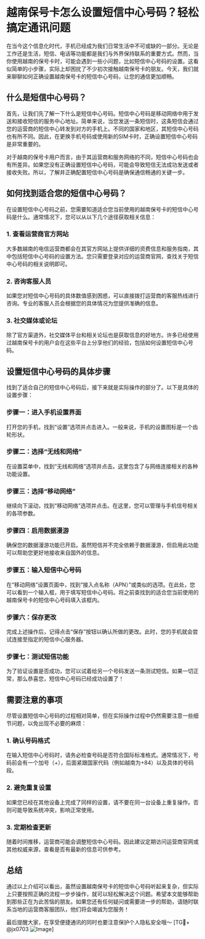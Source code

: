 # 越南保号卡怎么设置短信中心号码？轻松搞定通讯问题

在当今这个信息化时代，手机已经成为我们日常生活中不可或缺的一部分。无论是工作还是生活，短信、电话等功能都是我们与外界保持联系的重要方式。然而，当你使用越南的保号卡时，可能会遇到一些小问题，比如短信中心号码的设置。这看似简单的小步骤，实际上却困扰了不少初次接触越南保号卡的朋友。今天，我们就来聊聊如何正确设置越南保号卡的短信中心号码，让您的通信更加顺畅。

## 什么是短信中心号码？

首先，让我们先了解一下什么是短信中心号码。短信中心号码是移动网络中用于发送和接收短信的服务中心地址。简单来说，当您发送一条短信时，这条短信会通过您的运营商的短信中心转发到对方的手机上。不同的国家和地区，其短信中心号码也有所不同。因此，在更换手机号码或使用新的SIM卡时，正确设置短信中心号码是非常重要的。

对于越南的保号卡用户而言，由于其运营商和服务网络的不同，短信中心号码也会有所差异。如果您没有正确设置短信中心号码，可能会导致短信无法成功发送或者接收失败。所以，了解并正确配置短信中心号码是确保通信畅通的关键一步。

## 如何找到适合您的短信中心号码？

在设置短信中心号码之前，您需要知道适合您当前使用的越南保号卡的短信中心号码是什么。通常情况下，您可以从以下几个途径获取相关信息：

### 1. 查看运营商官方网站
大多数越南的电信运营商都会在其官方网站上提供详细的资费信息和服务指南，其中包括短信中心号码的设置方法。您只需要登录对应的运营商官网，查找关于短信中心号码的相关说明即可。

### 2. 咨询客服人员
如果您对短信中心号码的具体数值感到困惑，可以直接拨打运营商的客服热线进行咨询。专业的客服人员会根据您的具体情况为您提供准确的信息。

### 3. 社交媒体或论坛
除了官方渠道外，社交媒体平台和相关论坛也是获取信息的好地方。许多已经使用过越南保号卡的用户会在这些平台上分享他们的经验，包括如何设置短信中心号码。

## 设置短信中心号码的具体步骤

找到了适合自己的短信中心号码后，接下来就是实际操作的部分了。以下是具体的设置步骤：

### 步骤一：进入手机设置界面
打开您的手机，找到“设置”选项并点击进入。一般来说，手机的设置图标是一个齿轮形状。

### 步骤二：选择“无线和网络”
在设置菜单中，找到“无线和网络”选项并点击。这里包含了与网络连接相关的各种功能设置。

### 步骤三：选择“移动网络”
继续向下滚动，找到“移动网络”选项并点击。在这里，您可以管理与手机信号相关的各项参数。

### 步骤四：启用数据漫游
确保您的数据漫游功能已开启。虽然短信并不完全依赖于数据漫游，但启用此功能可以帮助您更好地接收来自国外的信息。

### 步骤五：输入短信中心号码
在“移动网络”设置页面中，找到“接入点名称（APN）”或类似的选项。在此处，您可以看到一个输入框，用于填写短信中心号码。将之前查找到的适合您当前使用的越南保号卡的短信中心号码填入该框内。

### 步骤六：保存更改
完成上述操作后，记得点击“保存”按钮以确认所做的更改。此时，您的手机就会尝试连接至指定的短信中心服务器。

### 步骤七：测试短信功能
为了验证设置是否成功，您可以试着给另一个号码发送一条测试短信。如果一切正常，那么恭喜您，短信中心号码已经成功设置了！

## 需要注意的事项

尽管设置短信中心号码的过程相对简单，但在实际操作过程中仍然需要注意一些细节问题，以免出现不必要的麻烦：

### 1. 确认号码格式
在输入短信中心号码时，请务必检查号码是否符合国际标准格式。通常情况下，号码前会有一个加号（+），后面紧跟国家代码（例如越南为+84）以及具体的号码段。

### 2. 避免重复设置
如果您已经在其他设备上完成了同样的设置，请不要在同一台设备上重复操作。否则可能导致系统冲突，影响正常使用。

### 3. 定期检查更新
随着时间推移，运营商可能会调整短信中心号码。因此建议定期访问运营商官网或其他权威来源，查看是否有最新的信息可供参考。

## 总结

通过以上介绍可以看出，虽然设置越南保号卡的短信中心号码听起来复杂，但实际上只要按照正确的流程一步步操作，就可以轻松解决这个问题。希望本文能够帮助到那些正在为此苦恼的朋友。如果您还有任何疑问或需要进一步的帮助，请随时联系当地的运营商客服团队，他们将会竭诚为您服务！

最后提醒大家，在享受便捷通讯的同时也要注意保护个人隐私安全哦～ [TG💪+ @jx0703 ![Image](https://github.com/user-attachments/assets/dbca1d08-cadb-493c-b0ec-ad6f7a83f270)]